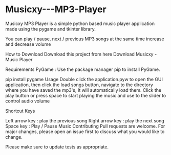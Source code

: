 # Musicxy---MP3-Player
Musicxy MP3 Player is a simple python based music player application made using the pygame and tkinter library.

You can play / pause, next / previous MP3 songs at the same time increase and decrease volume

How to Download
Download this project from here Download Musicxy - Music Player

Requirements
PyGame : Use the package manager pip to install PyGame.

pip install pygame
Usage
Double click the application.pyw to open the GUI application, then click the load songs button, navigate to the directory where you have saved the mp3's, It will automatically load them. Click the play button or press space to start playing the music and use to the slider to control audio volume

Shortcut Keys

Left arrow key : play the previous song
Right arrow key : play the next song
Space key : Play / Pause Music
Contributing
Pull requests are welcome. For major changes, please open an issue first to discuss what you would like to change.

Please make sure to update tests as appropriate.
